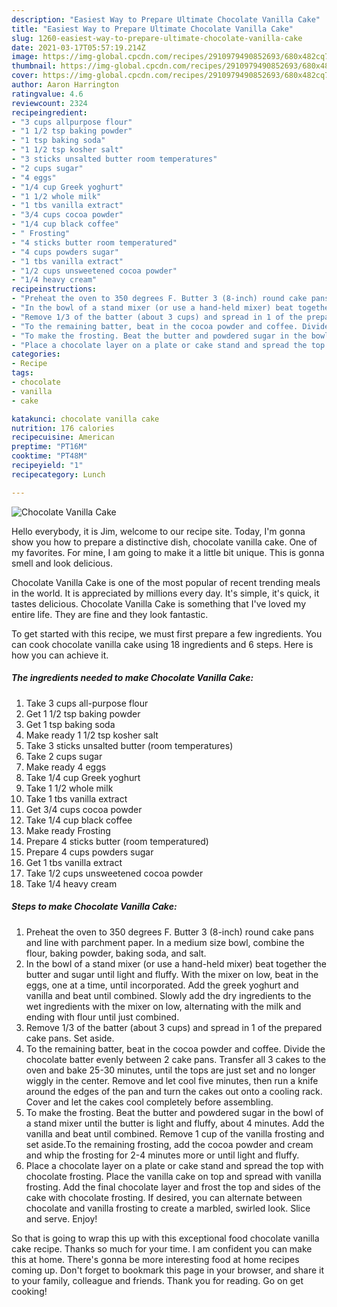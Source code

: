 ```yaml
---
description: "Easiest Way to Prepare Ultimate Chocolate Vanilla Cake"
title: "Easiest Way to Prepare Ultimate Chocolate Vanilla Cake"
slug: 1260-easiest-way-to-prepare-ultimate-chocolate-vanilla-cake
date: 2021-03-17T05:57:19.214Z
image: https://img-global.cpcdn.com/recipes/2910979490852693/680x482cq70/chocolate-vanilla-cake-recipe-main-photo.jpg
thumbnail: https://img-global.cpcdn.com/recipes/2910979490852693/680x482cq70/chocolate-vanilla-cake-recipe-main-photo.jpg
cover: https://img-global.cpcdn.com/recipes/2910979490852693/680x482cq70/chocolate-vanilla-cake-recipe-main-photo.jpg
author: Aaron Harrington
ratingvalue: 4.6
reviewcount: 2324
recipeingredient:
- "3 cups allpurpose flour"
- "1 1/2 tsp baking powder"
- "1 tsp baking soda"
- "1 1/2 tsp kosher salt"
- "3 sticks unsalted butter room temperatures"
- "2 cups sugar"
- "4 eggs"
- "1/4 cup Greek yoghurt"
- "1 1/2 whole milk"
- "1 tbs vanilla extract"
- "3/4 cups cocoa powder"
- "1/4 cup black coffee"
- " Frosting"
- "4 sticks butter room temperatured"
- "4 cups powders sugar"
- "1 tbs vanilla extract"
- "1/2 cups unsweetened cocoa powder"
- "1/4 heavy cream"
recipeinstructions:
- "Preheat the oven to 350 degrees F. Butter 3 (8-inch) round cake pans and line with parchment paper. In a medium size bowl, combine the flour, baking powder, baking soda, and salt."
- "In the bowl of a stand mixer (or use a hand-held mixer) beat together the butter and sugar until light and fluffy. With the mixer on low, beat in the eggs, one at a time, until incorporated. Add the greek yoghurt and vanilla and beat until combined. Slowly add the dry ingredients to the wet ingredients with the mixer on low, alternating with the milk and ending with flour until just combined."
- "Remove 1/3 of the batter (about 3 cups) and spread in 1 of the prepared cake pans. Set aside."
- "To the remaining batter, beat in the cocoa powder and coffee. Divide the chocolate batter evenly between 2 cake pans. Transfer all 3 cakes to the oven and bake 25-30 minutes, until the tops are just set and no longer wiggly in the center. Remove and let cool five minutes, then run a knife around the edges of the pan and turn the cakes out onto a cooling rack. Cover and let the cakes cool completely before assembling."
- "To make the frosting. Beat the butter and powdered sugar in the bowl of a stand mixer until the butter is light and fluffy, about 4 minutes. Add the vanilla and beat until combined. Remove 1 cup of the vanilla frosting and set aside.To the remaining frosting, add the cocoa powder and cream and whip the frosting for 2-4 minutes more or until light and fluffy."
- "Place a chocolate layer on a plate or cake stand and spread the top with chocolate frosting. Place the vanilla cake on top and spread with vanilla frosting. Add the final chocolate layer and frost the top and sides of the cake with chocolate frosting. If desired, you can alternate between chocolate and vanilla frosting to create a marbled, swirled look. Slice and serve. Enjoy!"
categories:
- Recipe
tags:
- chocolate
- vanilla
- cake

katakunci: chocolate vanilla cake 
nutrition: 176 calories
recipecuisine: American
preptime: "PT16M"
cooktime: "PT48M"
recipeyield: "1"
recipecategory: Lunch

---
```



![Chocolate Vanilla Cake](https://img-global.cpcdn.com/recipes/2910979490852693/680x482cq70/chocolate-vanilla-cake-recipe-main-photo.jpg)

Hello everybody, it is Jim, welcome to our recipe site. Today, I'm gonna show you how to prepare a distinctive dish, chocolate vanilla cake. One of my favorites. For mine, I am going to make it a little bit unique. This is gonna smell and look delicious.



Chocolate Vanilla Cake is one of the most popular of recent trending meals in the world. It is appreciated by millions every day. It's simple, it's quick, it tastes delicious. Chocolate Vanilla Cake is something that I've loved my entire life. They are fine and they look fantastic.


To get started with this recipe, we must first prepare a few ingredients. You can cook chocolate vanilla cake using 18 ingredients and 6 steps. Here is how you can achieve it.

<!--inarticleads1-->

##### The ingredients needed to make Chocolate Vanilla Cake:

1. Take 3 cups all-purpose flour
1. Get 1 1/2 tsp baking powder
1. Get 1 tsp baking soda
1. Make ready 1 1/2 tsp kosher salt
1. Take 3 sticks unsalted butter (room temperatures)
1. Take 2 cups sugar
1. Make ready 4 eggs
1. Take 1/4 cup Greek yoghurt
1. Take 1 1/2 whole milk
1. Take 1 tbs vanilla extract
1. Get 3/4 cups cocoa powder
1. Take 1/4 cup black coffee
1. Make ready  Frosting
1. Prepare 4 sticks butter (room temperatured)
1. Prepare 4 cups powders sugar
1. Get 1 tbs vanilla extract
1. Take 1/2 cups unsweetened cocoa powder
1. Take 1/4 heavy cream




<!--inarticleads2-->

##### Steps to make Chocolate Vanilla Cake:

1. Preheat the oven to 350 degrees F. Butter 3 (8-inch) round cake pans and line with parchment paper. In a medium size bowl, combine the flour, baking powder, baking soda, and salt.
1. In the bowl of a stand mixer (or use a hand-held mixer) beat together the butter and sugar until light and fluffy. With the mixer on low, beat in the eggs, one at a time, until incorporated. Add the greek yoghurt and vanilla and beat until combined. Slowly add the dry ingredients to the wet ingredients with the mixer on low, alternating with the milk and ending with flour until just combined.
1. Remove 1/3 of the batter (about 3 cups) and spread in 1 of the prepared cake pans. Set aside.
1. To the remaining batter, beat in the cocoa powder and coffee. Divide the chocolate batter evenly between 2 cake pans. Transfer all 3 cakes to the oven and bake 25-30 minutes, until the tops are just set and no longer wiggly in the center. Remove and let cool five minutes, then run a knife around the edges of the pan and turn the cakes out onto a cooling rack. Cover and let the cakes cool completely before assembling.
1. To make the frosting. Beat the butter and powdered sugar in the bowl of a stand mixer until the butter is light and fluffy, about 4 minutes. Add the vanilla and beat until combined. Remove 1 cup of the vanilla frosting and set aside.To the remaining frosting, add the cocoa powder and cream and whip the frosting for 2-4 minutes more or until light and fluffy.
1. Place a chocolate layer on a plate or cake stand and spread the top with chocolate frosting. Place the vanilla cake on top and spread with vanilla frosting. Add the final chocolate layer and frost the top and sides of the cake with chocolate frosting. If desired, you can alternate between chocolate and vanilla frosting to create a marbled, swirled look. Slice and serve. Enjoy!




So that is going to wrap this up with this exceptional food chocolate vanilla cake recipe. Thanks so much for your time. I am confident you can make this at home. There's gonna be more interesting food at home recipes coming up. Don't forget to bookmark this page in your browser, and share it to your family, colleague and friends. Thank you for reading. Go on get cooking!
